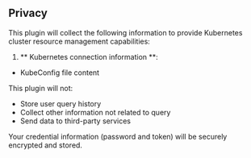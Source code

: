 ## Privacy

This plugin will collect the following information to provide Kubernetes cluster resource management capabilities:

1. ** Kubernetes connection information **:

- KubeConfig file content

This plugin will not:

- Store user query history
- Collect other information not related to query
- Send data to third-party services

Your credential information (password and token) will be securely encrypted and stored.
